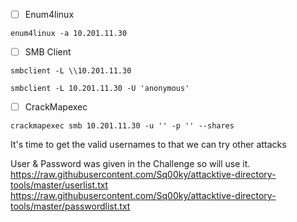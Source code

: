 
- [ ] Enum4linux

```
enum4linux -a 10.201.11.30
```



- [ ] SMB Client

```
smbclient -L \\10.201.11.30
```

```
smbclient -L 10.201.11.30 -U 'anonymous'
```


- [ ] CrackMapexec

```
crackmapexec smb 10.201.11.30 -u '' -p '' --shares
```




It's time to get the valid usernames to that we can try other attacks

User & Password was given in the Challenge so will use it.
https://raw.githubusercontent.com/Sq00ky/attacktive-directory-tools/master/userlist.txt
https://raw.githubusercontent.com/Sq00ky/attacktive-directory-tools/master/passwordlist.txt



